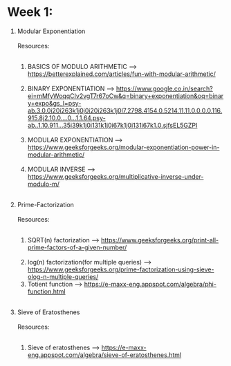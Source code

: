 # Week 1:
1. Modular Exponentiation<br><br>
    Resources:<br><br>
      1) BASICS OF MODULO ARITHMETIC --> https://betterexplained.com/articles/fun-with-modular-arithmetic/<br><br>
      2) BINARY EXPONENTIATION --> https://www.google.co.in/search?ei=mMfyWoqqCIv2vgT7r67oCw&q=binary+exponentiation&oq=binary+expo&gs_l=psy-ab.3.0.0i20i263k1j0j0i20i263k1j0l7.2798.4154.0.5214.11.11.0.0.0.0.116.915.8j2.10.0....0...1.1.64.psy-ab..1.10.911...35i39k1j0i131k1j0i67k1j0i131i67k1.0.sjfsEL5GZPI<br><br>
      3) MODULAR EXPONENTIATION --> https://www.geeksforgeeks.org/modular-exponentiation-power-in-modular-arithmetic/<br><br>
      4) MODULAR INVERSE --> https://www.geeksforgeeks.org/multiplicative-inverse-under-modulo-m/<br><br>
    
2. Prime-Factorization<br><br>
    Resources:<br><br>
      1) SQRT(n) factorization --> https://www.geeksforgeeks.org/print-all-prime-factors-of-a-given-number/<br><br>
      2) log(n) factorization(for multiple queries) --> https://www.geeksforgeeks.org/prime-factorization-using-sieve-olog-n-multiple-queries/
      3) Totient function --> https://e-maxx-eng.appspot.com/algebra/phi-function.html<br><br>
3. Sieve of Eratosthenes<br><br>
  Resources:<br><br>
  
    1) Sieve of eratosthenes --> https://e-maxx-eng.appspot.com/algebra/sieve-of-eratosthenes.html<br><br>
